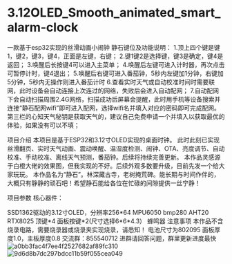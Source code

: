 # 3.12OLED_Smooth_animated_smart_alarm-clock
一款基于esp32实现的丝滑动画小闹钟
静石键位及功能说明：
1.顶上四个键是键1，键2，键3，键4，正面是左键，右键；
2.键1键2是选择键，键3是确定，键4是返回；
3.唤醒后长按键4可以进入主菜单；
4.唤醒后左键可进入计时器，再次点击可暂停计时，键4退出；
5.唤醒后右键可进入番茄钟，5秒内左键加1分钟，右键加5分钟，5秒内无操作则进入番茄计时
6.查看实时天气或自动校准时间时需要联网，此时设备会自动连接上次连过的网络，失败后会进入自动配网；
7.自动配网下会自动扫描周围2.4G网络，扫描成功后屏幕会提醒，此时用手机等设备搜索并连接“静石配网wifi”即可进入配网，选择wifi名并填入对应的密码即可完成配网。第三栏的心知天气秘钥是获取天气的，建议自己免费申请一个并填入以获取最优的体验，如果没有可以不填；

项目介绍
本项目是基于ESP32和3.12寸OLED实现的桌面时钟。
此时此刻已实现丝滑翻页、实时天气动画、震动唤醒、温湿度检测、闹钟、OTA、亮度调节、自动校准、手动校准、离线天气预测，番茄钟。后续将持续完善更新。
本作品灵感源于白橙大佬的效果图，但我实现的不好。后续外观多数要升级，目前先发一个给大家玩玩。
本作品名为“静石”。林深藏古寺，老树掩荒碑。能长期与时间作伴的，大概只有静静的顽石吧！希望静石能给各位在忙碌的间隙提供一丝宁静！

项目参数
核心器件：

SSD1362驱动的3.12寸OLED，分辨率256\*64
MPU6050
bmp280
AHT20
RTX8025
顶键\*4
面板按键\*2(尺寸选择6\*6*4.3）
蜂鸣器
注意事项
本作品不含烧录电路，需要烧录器或烧录夹实现烧录，请悉知！
电池尺寸为802095
面板厚度1.0，主板厚度0.8
交流群：855540712 进群请回答问题，群里更新进度最快
![a0bb3fac4f7ee4f2527682af89fc310](https://github.com/user-attachments/assets/77fa6747-1a3b-4ee3-9cd9-8151a1098c77)
![9d6d8b7dc297bdcc11b59f055cea049](https://github.com/user-attachments/assets/48c3e917-b36c-4a9b-b9d1-6b97619550b5)

